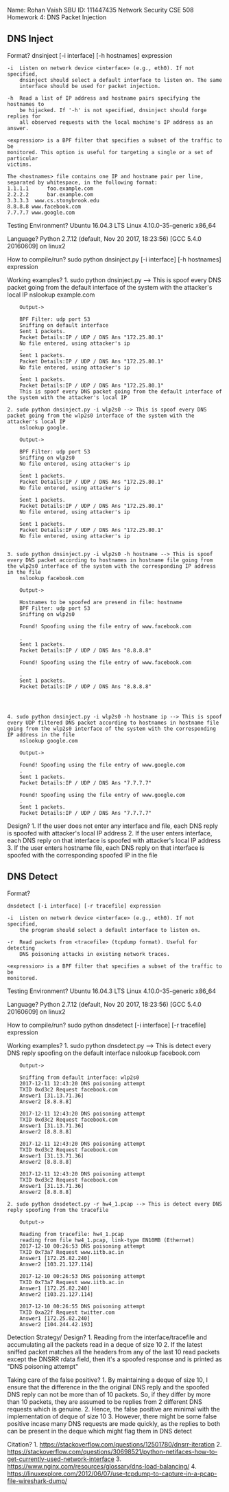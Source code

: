 Name: Rohan Vaish
SBU ID: 111447435
Network Security CSE 508
Homework 4: DNS Packet Injection

DNS Inject
----------------------------------------------------------

Format?
	dnsinject [-i interface] [-h hostnames] expression

	-i  Listen on network device <interface> (e.g., eth0). If not specified,
	    dnsinject should select a default interface to listen on. The same
	    interface should be used for packet injection.

	-h  Read a list of IP address and hostname pairs specifying the hostnames to
	    be hijacked. If '-h' is not specified, dnsinject should forge replies for
	    all observed requests with the local machine's IP address as an answer.
	    
	<expression> is a BPF filter that specifies a subset of the traffic to be
	monitored. This option is useful for targeting a single or a set of particular
	victims.

	The <hostnames> file contains one IP and hostname pair per line,
	separated by whitespace, in the following format:
	1.1.1.1      foo.example.com
	2.2.2.2      bar.example.com
	3.3.3.3  www.cs.stonybrook.edu
	8.8.8.8 www.facebook.com
	7.7.7.7 www.google.com

Testing Environment?
	Ubuntu 16.04.3 LTS
	Linux 4.10.0-35-generic x86_64

Language?
	Python 2.7.12 (default, Nov 20 2017, 18:23:56) 
	[GCC 5.4.0 20160609] on linux2



How to compile/run?
	sudo python dnsinject.py [-i interface] [-h hostnames] expression

Working examples?
	1. sudo python dnsinject.py --> This is spoof every DNS packet going from the default interface of the system with the attacker's local IP
		nslookup example.com

		Output->

		BPF Filter: udp port 53 
		Sniffing on default interface
		Sent 1 packets.
		Packet Details:IP / UDP / DNS Ans "172.25.80.1" 
		No file entered, using attacker's ip
		.
		Sent 1 packets.
		Packet Details:IP / UDP / DNS Ans "172.25.80.1" 
		No file entered, using attacker's ip
		.
		Sent 1 packets.
		Packet Details:IP / UDP / DNS Ans "172.25.80.1"
		This is spoof every DNS packet going from the default interface of the system with the attacker's local IP

	2. sudo python dnsinject.py -i wlp2s0 --> This is spoof every DNS packet going from the wlp2s0 interface of the system with the attacker's local IP
		nslookup google.

		Output->

		BPF Filter: udp port 53 
		Sniffing on wlp2s0
		No file entered, using attacker's ip
		.
		Sent 1 packets.
		Packet Details:IP / UDP / DNS Ans "172.25.80.1" 
		No file entered, using attacker's ip
		.
		Sent 1 packets.
		Packet Details:IP / UDP / DNS Ans "172.25.80.1" 
		No file entered, using attacker's ip
		.
		Sent 1 packets.
		Packet Details:IP / UDP / DNS Ans "172.25.80.1" 
		No file entered, using attacker's ip


	3. sudo python dnsinject.py -i wlp2s0 -h hostname --> This is spoof every DNS packet according to hostnames in hostname file going from the wlp2s0 interface of the system with the corresponding IP address in the file
		nslookup facebook.com

		Output->

		Hostnames to be spoofed are presend in file: hostname
		BPF Filter: udp port 53 
		Sniffing on wlp2s0

		Found! Spoofing using the file entry of www.facebook.com

		.
		Sent 1 packets.
		Packet Details:IP / UDP / DNS Ans "8.8.8.8" 

		Found! Spoofing using the file entry of www.facebook.com

		.
		Sent 1 packets.
		Packet Details:IP / UDP / DNS Ans "8.8.8.8" 



		
	4. sudo python dnsinject.py -i wlp2s0 -h hostname ip --> This is spoof every UDP filtered DNS packet according to hostnames in hostname file going from the wlp2s0 interface of the system with the corresponding IP address in the file
		nslookup google.com

		Output->

		Found! Spoofing using the file entry of www.google.com
		.
		Sent 1 packets.
		Packet Details:IP / UDP / DNS Ans "7.7.7.7" 

		Found! Spoofing using the file entry of www.google.com
		.
		Sent 1 packets.
		Packet Details:IP / UDP / DNS Ans "7.7.7.7"

Design?
	1. If the user does not enter any interface and file, each DNS reply is spoofed with attacker's local IP address
	2. If the user enters interface, each DNS reply on that interface is spoofed with attacker's local IP address
	3. If the user enters hostname file, each DNS reply on that interface is spoofed with the corresponding spoofed IP in the file


DNS Detect
----------------------------------------------------------

Format?

	dnsdetect [-i interface] [-r tracefile] expression

	-i  Listen on network device <interface> (e.g., eth0). If not specified,
	    the program should select a default interface to listen on.

	-r  Read packets from <tracefile> (tcpdump format). Useful for detecting
	    DNS poisoning attacks in existing network traces.

	<expression> is a BPF filter that specifies a subset of the traffic to be
	monitored.

Testing Environment?
	Ubuntu 16.04.3 LTS
	Linux 4.10.0-35-generic x86_64

Language?
	Python 2.7.12 (default, Nov 20 2017, 18:23:56) 
	[GCC 5.4.0 20160609] on linux2

How to compile/run?
	sudo python dnsdetect [-i interface] [-r tracefile] expression

Working examples?
	1. sudo python dnsdetect.py --> This is detect every DNS reply spoofing on the default interface
		nslookup facebook.com

		Output->

		Sniffing from default interface: wlp2s0
		2017-12-11 12:43:20 DNS poisoning attempt
		TXID 0xd3c2 Request facebook.com
		Answer1 [31.13.71.36]
		Answer2 [8.8.8.8]

		2017-12-11 12:43:20 DNS poisoning attempt
		TXID 0xd3c2 Request facebook.com
		Answer1 [31.13.71.36]
		Answer2 [8.8.8.8]

		2017-12-11 12:43:20 DNS poisoning attempt
		TXID 0xd3c2 Request facebook.com
		Answer1 [31.13.71.36]
		Answer2 [8.8.8.8]

		2017-12-11 12:43:20 DNS poisoning attempt
		TXID 0xd3c2 Request facebook.com
		Answer1 [31.13.71.36]
		Answer2 [8.8.8.8]

	2. sudo python dnsdetect.py -r hw4_1.pcap --> This is detect every DNS reply spoofing from the tracefile

		Output->

		Reading from tracefile: hw4_1.pcap
		reading from file hw4_1.pcap, link-type EN10MB (Ethernet)
		2017-12-10 00:26:53 DNS poisoning attempt
		TXID 0x73a7 Request www.iitb.ac.in
		Answer1 [172.25.82.240]
		Answer2 [103.21.127.114]

		2017-12-10 00:26:53 DNS poisoning attempt
		TXID 0x73a7 Request www.iitb.ac.in
		Answer1 [172.25.82.240]
		Answer2 [103.21.127.114]

		2017-12-10 00:26:55 DNS poisoning attempt
		TXID 0xa22f Request twitter.com
		Answer1 [172.25.82.240]
		Answer2 [104.244.42.193]


Detection Strategy/ Design?
	1. Reading from the interface/tracefile and accumulating all the packets read in a deque of size 10
	2. If the latest sniffed packet matches all the headers from any of the last 10 read packets except the DNSRR rdata field, then it's a spoofed response and  is printed as "DNS poisoning attempt"

Taking care of the false positive?
	1. By maintaining a deque of size 10, I ensure that the difference in the the original DNS reply and the spoofed DNS reply can not be more than of 10 	packets. So, if they differ by more than 10 packets, they are assumed to be replies from 2 different DNS requests which is genuine.
	2. Hence, the false positive are minimal with the implementation of deque of size 10
	3. However, there might be some false positive incase many DNS requests are made quickly, as the replies to both can be present in the deque which 		might flag them in DNS detect

Citation?
	1. https://stackoverflow.com/questions/12501780/dnsrr-iteration
	2. https://stackoverflow.com/questions/30698521/python-netifaces-how-to-get-currently-used-network-interface
	3. https://www.nginx.com/resources/glossary/dns-load-balancing/
	4. https://linuxexplore.com/2012/06/07/use-tcpdump-to-capture-in-a-pcap-file-wireshark-dump/
